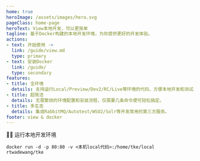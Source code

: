 ```yaml
---
home: true
heroImage: /assets/images/hero.svg
pageClass: home-page
heroText: View本地开发，可以更简单
tagline: 基于Docker构建的本地开发环境，为你提供更好的开发体验。
actions:
- text: 开始使用 ->
  link: /guide/view.md
  type: primary
- text: 安装Docker
  link: /guide/
  type: secondary
features:
- title: 全环境
  details: 支持运行Local/Preview/Dev2/RC/Live等环境的代码，方便本地开发和测试。
- title: 超简洁
  details: 无需繁琐的环境配置和安装流程，仅需要几条命令便可轻松搞定。
- title: 多生态
  details: 集成RabbitMQ/Autotest/WSO2/Solr等开发常用的第三方服务。
footer: view & docker
---
```


:surfing_man: 运行本地开发环境

```shell
docker run -d -p 80:80 -v <本机local代码>:/home/tke/local rtwadewang/tke
```